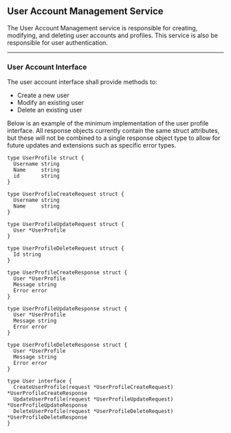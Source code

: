 ## User Account Management Service

The User Account Management service is responsible for creating, modifying, and deleting user accounts and profiles. This service is also be responsible for user authentication.

---

### User Account Interface

The user account interface shall provide methods to:
* Create a new user
* Modify an existing user
* Delete an existing user

Below is an example of the minimum implementation of the user profile interface. All response objects currently contain the same struct attributes, but these will not be combined to a single response object type to allow for future updates and extensions such as specific error types. 

```golang
type UserProfile struct {
  Username string
  Name     string
  id       string
}

type UserProfileCreateRequest struct {
  Username string
  Name     string
}

type UserProfileUpdateRequest struct {
  User *UserProfile
}

type UserProfileDeleteRequest struct {
  Id string
}

type UserProfileCreateResponse struct {
  User *UserProfile
  Message string
  Error error
}

type UserProfileUpdateResponse struct {
  User *UserProfile
  Message string
  Error error
}

type UserProfileDeleteResponse struct {
  User *UserProfile
  Message string
  Error error
}
 
type User interface {
  CreateUserProfile(request *UserProfileCreateRequest) *UserProfileCreateResponse
  UpdateUserProfile(request *UserProfileUpdateRequest) *UserProfileUpdateResponse
  DeleteUserProfile(request *UserProfileDeleteRequest) *UserProfileDeleteResponse
}
```
